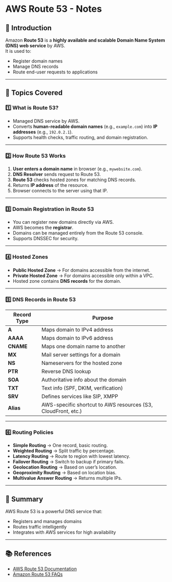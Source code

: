 # AWS Route 53 - Notes

## 📌 Introduction
Amazon **Route 53** is a **highly available and scalable Domain Name System (DNS) web service** by AWS.  
It is used to:
- Register domain names
- Manage DNS records
- Route end-user requests to applications

---

## 📖 Topics Covered

### 1️⃣ What is Route 53?
- Managed DNS service by AWS.
- Converts **human-readable domain names** (e.g., `example.com`) into **IP addresses** (e.g., `192.0.2.1`).
- Supports health checks, traffic routing, and domain registration.

---

### 2️⃣ How Route 53 Works
1. **User enters a domain name** in browser (e.g., `mywebsite.com`).
2. **DNS Resolver** sends request to Route 53.
3. **Route 53** checks hosted zones for matching DNS records.
4. Returns **IP address** of the resource.
5. Browser connects to the server using that IP.

---

### 3️⃣ Domain Registration in Route 53
- You can register new domains directly via AWS.
- AWS becomes the **registrar**.
- Domains can be managed entirely from the Route 53 console.
- Supports DNSSEC for security.

---

### 4️⃣ Hosted Zones
- **Public Hosted Zone** → For domains accessible from the internet.
- **Private Hosted Zone** → For domains accessible only within a VPC.
- Hosted zone contains **DNS records** for the domain.

---

### 5️⃣ DNS Records in Route 53
| Record Type | Purpose |
|-------------|---------|
| **A**       | Maps domain to IPv4 address |
| **AAAA**    | Maps domain to IPv6 address |
| **CNAME**   | Maps one domain name to another |
| **MX**      | Mail server settings for a domain |
| **NS**      | Nameservers for the hosted zone |
| **PTR**     | Reverse DNS lookup |
| **SOA**     | Authoritative info about the domain |
| **TXT**     | Text info (SPF, DKIM, verification) |
| **SRV**     | Defines services like SIP, XMPP |
| **Alias**   | AWS-specific shortcut to AWS resources (S3, CloudFront, etc.) |

---

### 6️⃣ Routing Policies
- **Simple Routing** → One record, basic routing.
- **Weighted Routing** → Split traffic by percentage.
- **Latency Routing** → Route to region with lowest latency.
- **Failover Routing** → Switch to backup if primary fails.
- **Geolocation Routing** → Based on user’s location.
- **Geoproximity Routing** → Based on location bias.
- **Multivalue Answer Routing** → Returns multiple IPs.

---

## 📝 Summary
AWS Route 53 is a powerful DNS service that:
- Registers and manages domains
- Routes traffic intelligently
- Integrates with AWS services for high availability

---

## 📚 References
- [AWS Route 53 Documentation](https://docs.aws.amazon.com/Route53/latest/DeveloperGuide/Welcome.html)
- [Amazon Route 53 FAQs](https://aws.amazon.com/route53/faqs/)

